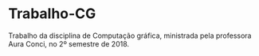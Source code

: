 # Trabalho-CG
Trabalho da disciplina de Computação gráfica, ministrada pela professora Aura Conci, no 2º semestre de 2018.
